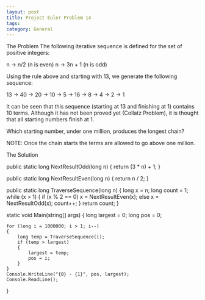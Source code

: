```yaml
---
layout: post
title: Project Euler Problem 14
tags: 
category: General
---
```

 

The Problem
The following iterative sequence is defined for the set of positive integers:

n → n/2 (n is even) 
n → 3n + 1 (n is odd)

Using the rule above and starting with 13, we generate the following sequence:

13 → 40 → 20 → 10 → 5 → 16 → 8 → 4 → 2 → 1

It can be seen that this sequence (starting at 13 and finishing at 1) contains 10 terms. Although it has not been proved yet (Collatz Problem), it is thought that all starting numbers finish at 1.

Which starting number, under one million, produces the longest chain?

NOTE: Once the chain starts the terms are allowed to go above one million.

The Solution
 

public static long NextResultOdd(long n)
{
    return (3 * n) + 1;
}

public static long NextResultEven(long n)
{
    return n / 2;
}

public static long TraverseSequence(long n)
{
    long x = n;
    long count = 1;
    while (x > 1)
    {
        if (x % 2 == 0) x = NextResultEven(x); else x = NextResultOdd(x);
        count++;
    }
    return count;
}


static void Main(string[] args)
{
    long largest = 0;
    long pos = 0;

    for (long i = 1000000; i > 1; i--)
    {
        long temp = TraverseSequence(i);
        if (temp > largest)
        {
            largest = temp;
            pos = i;
        }
    }
    Console.WriteLine("{0} - {1}", pos, largest);
    Console.ReadLine();
}